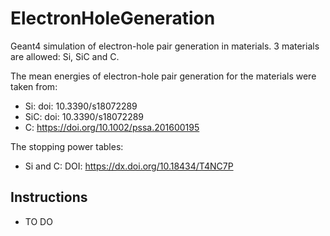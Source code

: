 # ElectronHoleGeneration

Geant4 simulation of electron-hole pair generation in materials. 3 materials are allowed: Si, SiC and C.

The mean energies of electron-hole pair generation for the materials were taken from:

* Si: doi: 10.3390/s18072289
* SiC: doi: 10.3390/s18072289
* C: https://doi.org/10.1002/pssa.201600195

The stopping power tables:
* Si and C: DOI: https://dx.doi.org/10.18434/T4NC7P
## Instructions 

* TO DO
